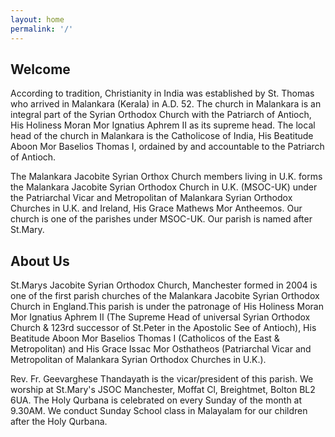 ```yaml
---
layout: home
permalink: '/'
---
```


## Welcome
According to tradition, Christianity in India was established by St. Thomas who arrived in Malankara (Kerala) in A.D. 52.
The church in Malankara is an integral part of the Syrian Orthodox Church with the Patriarch of Antioch,
His Holiness Moran Mor Ignatius Aphrem II as its supreme head. The local head of the church in Malankara
is the Catholicose of India, His Beatitude Aboon Mor Baselios Thomas I, ordained by and accountable to the Patriarch of Antioch.

The Malankara Jacobite Syrian Orthox Church members living in U.K. forms the Malankara Jacobite Syrian Orthodox Church in U.K.
(MSOC-UK) under the Patriarchal Vicar and Metropolitan of Malankara Syrian Orthodox Churches in U.K. and Ireland, His Grace Mathews Mor Antheemos. Our church is one of the parishes
under MSOC-UK. Our parish is named after St.Mary.

## About Us
St.Marys Jacobite Syrian Orthodox Church, Manchester formed in 2004 is one of the first parish churches of the Malankara Jacobite Syrian Orthodox Church
in England.This parish is under the patronage of His Holiness Moran Mor Ignatius Aphrem II
(The Supreme Head of universal Syrian Orthodox Church & 123rd successor of St.Peter in the Apostolic See of Antioch), His Beatitude Aboon Mor Baselios Thomas I (Catholicos of the East & Metropolitan) and His Grace Issac Mor Osthatheos (Patriarchal Vicar and Metropolitan of Malankara Syrian Orthodox Churches in U.K.).

Rev. Fr. Geevarghese Thandayath is the vicar/president of this parish. We worship at St.Mary's JSOC Manchester, Moffat Cl, Breightmet, Bolton BL2 6UA. The Holy Qurbana is celebrated on every Sunday of the month at 9.30AM. We conduct Sunday School class in Malayalam for our children after the Holy Qurbana.
